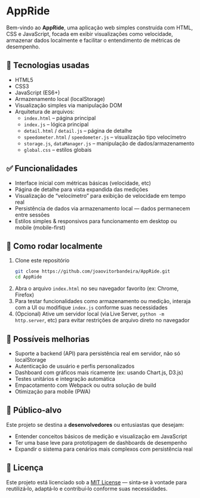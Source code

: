 # AppRide

Bem-vindo ao **AppRide**, uma aplicação web simples construída com HTML, CSS e JavaScript, focada em exibir visualizações como velocidade, armazenar dados localmente e facilitar o entendimento de métricas de desempenho.

## 🧰 Tecnologias usadas

- HTML5  
- CSS3  
- JavaScript (ES6+)  
- Armazenamento local (localStorage)  
- Visualização simples via manipulação DOM 
- Arquitetura de arquivos:
  - `index.html` – página principal  
  - `index.js` – lógica principal  
  - `detail.html` / `detail.js` – página de detalhe  
  - `speedometer.html` / `speedometer.js` – visualização tipo velocímetro  
  - `storage.js`, `dataManager.js` – manipulação de dados/armazenamento  
  - `global.css` – estilos globais  

## ✅ Funcionalidades

- Interface inicial com métricas básicas (velocidade, etc)  
- Página de detalhe para vista expandida das medições  
- Visualização de “velocímetro” para exibição de velocidade em tempo real  
- Persistência de dados via armazenamento local — dados permanecem entre sessões  
- Estilos simples & responsivos para funcionamento em desktop ou mobile  (mobile-first)

## 🚀 Como rodar localmente

1. Clone este repositório  
   ```bash
   git clone https://github.com/joaovitorbandeira/AppRide.git
   cd AppRide
2. Abra o arquivo `index.html` no seu navegador favorito (ex: Chrome, Firefox)  
3. Para testar funcionalidades como armazenamento ou medição, interaja com a UI ou modifique `index.js` conforme suas necessidades  
4. (Opcional) Ative um servidor local (via Live Server, `python ‑m http.server`, etc) para evitar restrições de arquivo direto no navegador  

## 🧩 Possíveis melhorias

- Suporte a backend (API) para persistência real em servidor, não só localStorage  
- Autenticação de usuário e perfis personalizados  
- Dashboard com gráficos mais ricamente (ex: usando Chart.js, D3.js)  
- Testes unitários e integração automática  
- Empacotamento com Webpack ou outra solução de build  
- Otimização para mobile (PWA)  

## 🎯 Público‑alvo

Este projeto se destina a **desenvolvedores** ou entusiastas que desejam:

- Entender conceitos básicos de medição e visualização em JavaScript  
- Ter uma base leve para prototipagem de dashboards de desempenho  
- Expandir o sistema para cenários mais complexos com persistência real  

## 📝 Licença

Este projeto está licenciado sob a [MIT License](LICENSE) — sinta‑se à vontade para reutilizá‑lo, adaptá‑lo e contribuí‑lo conforme suas necessidades.
 
